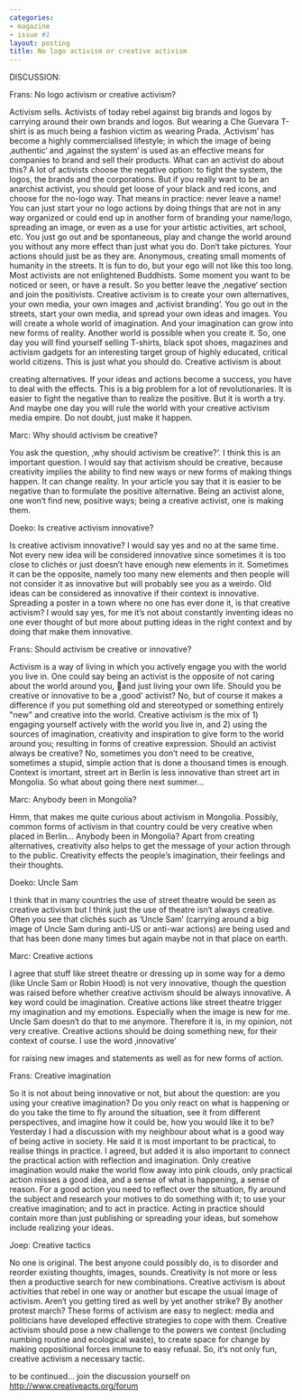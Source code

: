 ```yaml
---
categories:
- magazine
- issue #1
layout: posting
title: No logo activism or creative activism
---
```


DISCUSSION:

Frans: No logo activism or creative activism?

Activism sells. Activists of today rebel against big brands and logos by carrying around their own brands and logos. But wearing a Che Guevara T-shirt is as much being a fashion victim as wearing Prada. ‚Activism’ has become a
highly commercialised lifestyle; in which the image of being
‚authentic‘ and ‚against the system‘ is used as an effective
means for companies to brand and sell their products.
What can an activist do about this? A lot of activists choose
the negative option: to fight the system, the logos, the
brands and the corporations. But if you really want to be
an anarchist activist, you should get loose of your black
and red icons, and choose for the no-logo way. That means
in practice: never leave a name! You can just start your
no logo actions by doing things that are not in any way
organized or could end up in another form of branding your
name/logo, spreading an image, or even as a use for your
artistic activities, art school, etc. You just go out and be
spontaneous, play and change the world around you without
any more effect than just what you do. Don‘t take pictures.
Your actions should just be as they are. Anonymous,
creating small moments of humanity in the streets. It is fun
to do, but your ego will not like this too long. Most activists
are not enlightened Buddhists. Some moment you want to
be noticed or seen, or have a result. So you better leave the
‚negative‘ section and join the positivists.
Creative activism is to create your own alternatives, your
own media, your own images and ‚activist branding‘. You
go out in the streets, start your own media, and spread
your own ideas and images. You will create a whole world
of imagination. And your imagination can grow into new
forms of reality. Another world is possible when you create
it. So, one day you will find yourself selling T-shirts, black
spot shoes, magazines and activism gadgets for an interesting
target group of highly educated, critical world citizens.
This is just what you should do. Creative activism is about

creating alternatives. If your ideas and actions become a
success, you have to deal with the effects. This is a big
problem for a lot of revolutionaries. It is easier to fight the
negative than to realize the positive. But it is worth a try.
And maybe one day you will rule the world with your
creative activism media empire. Do not doubt, just make it
happen.

Marc: Why should activism be creative?

You ask the question, ‚why should activism be creative?‘. I
think this is an important question. I would say that activism
should be creative, because creativity implies the ability to
find new ways or new forms of making things happen. It
can change reality. In your article you say that it is easier to
be negative than to formulate the positive alternative. Being
an activist alone, one won‘t find new, positive ways; being a
creative activist, one is making them.

Doeko: Is creative activism innovative?

Is creative activism innovative? I would say yes and no
at the same time. Not every new idea will be considered
innovative since sometimes it is too close to clichés or just
doesn’t have enough new elements in it. Sometimes it can
be the opposite, namely too many new elements and then
people will not consider it as innovative but will probably
see you as a weirdo.
Old ideas can be considered as innovative if their context
is innovative. Spreading a poster in a town where no one
has ever done it, is that creative activism? I would say yes,
for me it’s not about constantly inventing ideas no one ever
thought of but more about putting ideas in the right context
and by doing that make them innovative.

Frans: Should activism be creative or innovative?

Activism is a way of living in which you actively engage you
with the world you live in. One could say being an activist
is the opposite of not caring about the world around you, and just living your own life. Should you be creative or
innovative to be a ,good’ activist? No, but of course it makes
a difference if you put something old and stereotyped or
something entirely "new" and creative into the world.
Creative activism is the mix of 1) engaging yourself actively
with the world you live in, and 2) using the sources of
imagination, creativity and inspiration to give form to the
world around you; resulting in forms of creative expression.
Should an activist always be creative? No, sometimes you
don’t need to be creative, sometimes a stupid, simple action
that is done a thousand times is enough. Context is imortant,
street art in Berlin is less innovative than street art in
Mongolia. So what about going there next summer...

Marc: Anybody been in Mongolia?

Hmm, that makes me quite curious about activism in
Mongolia. Possibly, common forms of activism in that
country could be very creative when placed in Berlin...
Anybody been in Mongolia?
Apart from creating alternatives, creativity also helps to get
the message of your action through to the public. Creativity
effects the people’s imagination, their feelings and their
thoughts.

Doeko: Uncle Sam

I think that in many countries the use of street theatre
would be seen as creative activism but I think just the use of
theatre isn‘t always creative. Often you see that clichés such
as ‘Uncle Sam’ (carrying around a big image of Uncle Sam
during anti-US or anti-war actions) are being used and that
has been done many times but again maybe not in that place
on earth.

Marc: Creative actions

I agree that stuff like street theatre or dressing up in some
way for a demo (like Uncle Sam or Robin Hood) is not very
innovative, though the question was raised before whether
creative activism should be always innovative.
A key word could be imagination. Creative actions like
street theatre trigger my imagination and my emotions.
Especially when the image is new for me. Uncle Sam doesn‘t
do that to me anymore. Therefore it is, in my opinion, not
very creative. Creative actions should be doing something
new, for their context of course. I use the word ‚innovative‘

for raising new images and statements as well as for new
forms of action.

Frans: Creative imagination

So it is not about being innovative or not, but about the
question: are you using your creative imagination? Do you
only react on what is happening or do you take the time to
fly around the situation, see it from different perspectives,
and imagine how it could be, how you would like it to be?
Yesterday I had a discussion with my neighbour about
what is a good way of being active in society. He said it is
most important to be practical, to realise things in practice.
I agreed, but added it is also important to connect the
practical action with reflection and imagination. Only
creative imagination would make the world flow away into
pink clouds, only practical action misses a good idea, and a
sense of what is happening, a sense of reason.
For a good action you need to reflect over the situation,
fly around the subject and research your motives to do
something with it; to use your creative imagination; and
to act in practice. Acting in practice should contain more
than just publishing or spreading your ideas, but somehow
include realizing your ideas.

Joep: Creative tactics

No one is original. The best anyone could possibly do, is
to disorder and reorder existing thoughts, images, sounds.
Creativity is not more or less then a productive search for
new combinations.
Creative activism is about activities that rebel in one way
or another but escape the usual image of activism. Aren‘t
you getting tired as well by yet another strike? By another
protest march? These forms of activism are easy to neglect:
media and politicians have developed effective strategies
to cope with them. Creative activism should pose a new
challenge to the powers we contest (including numbing
routine and ecological waste), to create space for change by
making oppositional forces immune to easy refusal.
So, it‘s not only fun, creative activism a necessary tactic.

to be continued...
join the discussion yourself on
http://www.creativeacts.org/forum